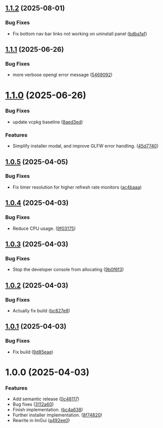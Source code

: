 ## [1.1.2](https://github.com/SteamClientHomebrew/Installer/compare/v1.1.1...v1.1.2) (2025-08-01)


### Bug Fixes

* Fix bottom nav bar links not working on uninstall panel ([bdba1af](https://github.com/SteamClientHomebrew/Installer/commit/bdba1af40be7fef7df107410a0c416595891ed7c))

## [1.1.1](https://github.com/SteamClientHomebrew/Installer/compare/v1.1.0...v1.1.1) (2025-06-26)

### Bug Fixes

- more verbose opengl error message ([5469092](https://github.com/SteamClientHomebrew/Installer/commit/5469092d6d24abfd2c1f7ba138ed26cdce95144a))

# [1.1.0](https://github.com/SteamClientHomebrew/Installer/compare/v1.0.5...v1.1.0) (2025-06-26)

### Bug Fixes

- update vcpkg baseline ([8aed3ed](https://github.com/SteamClientHomebrew/Installer/commit/8aed3edc663eb5e0fb78be2a4640b8d3b3be9328))

### Features

- Simplify installer modal, and improve GLFW error handling. ([45d7740](https://github.com/SteamClientHomebrew/Installer/commit/45d77406e36025e409e5025aaa942fe54428d4fb))

## [1.0.5](https://github.com/SteamClientHomebrew/Installer/compare/v1.0.4...v1.0.5) (2025-04-05)

### Bug Fixes

- Fix timer resolution for higher refresh rate monitors ([ac4baaa](https://github.com/SteamClientHomebrew/Installer/commit/ac4baaa0f3e9c0936313eff11d31ccb5e040f17d))

## [1.0.4](https://github.com/SteamClientHomebrew/Installer/compare/v1.0.3...v1.0.4) (2025-04-03)

### Bug Fixes

- Reduce CPU usage. ([9f03175](https://github.com/SteamClientHomebrew/Installer/commit/9f031757221e3e41478ed555d77190e9139259ab))

## [1.0.3](https://github.com/SteamClientHomebrew/Installer/compare/v1.0.2...v1.0.3) (2025-04-03)

### Bug Fixes

- Stop the developer console from allocating ([9b0f6f3](https://github.com/SteamClientHomebrew/Installer/commit/9b0f6f38f6b9ff2c4f0de28ce7ea448343d9711e))

## [1.0.2](https://github.com/SteamClientHomebrew/Installer/compare/v1.0.1...v1.0.2) (2025-04-03)

### Bug Fixes

- Actually fix build ([bc827e8](https://github.com/SteamClientHomebrew/Installer/commit/bc827e8f799fc7af60ae9a2cad1d590ef177b4f6))

## [1.0.1](https://github.com/SteamClientHomebrew/Installer/compare/v1.0.0...v1.0.1) (2025-04-03)

### Bug Fixes

- Fix build ([9d85eae](https://github.com/SteamClientHomebrew/Installer/commit/9d85eae0e1db824192c0ae63946969e79d0ce1fa))

# 1.0.0 (2025-04-03)

### Features

- Add semantic release ([0c48117](https://github.com/SteamClientHomebrew/Installer/commit/0c48117742c89b3fbc9170d53f261225ea0f6ec8))
- Bug fixes ([3112a60](https://github.com/SteamClientHomebrew/Installer/commit/3112a60aed397ed075532386816661510ce974f5))
- Finish implementation. ([bc4a638](https://github.com/SteamClientHomebrew/Installer/commit/bc4a63848d9218cd84270623222e24f1e764851a))
- Further installer implementation. ([8f74820](https://github.com/SteamClientHomebrew/Installer/commit/8f74820446d6148688db4e26786b6c9dc75e6fe0))
- Rewrite in ImGui ([a492ee0](https://github.com/SteamClientHomebrew/Installer/commit/a492ee064abff23acbfa419ebc89efc2d6c68299))
